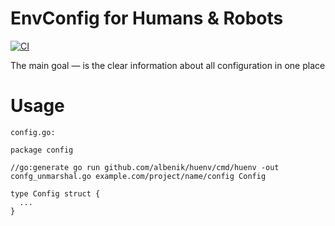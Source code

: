 # EnvConfig for Humans & Robots

[![CI](https://github.com/albenik/huenv/actions/workflows/main.yml/badge.svg)](https://github.com/albenik/huenv/actions/workflows/main.yml)

The main goal — is the clear information about all configuration in one place

# Usage

```
config.go:

package config

//go:generate go run github.com/albenik/huenv/cmd/huenv -out confg_unmarshal.go example.com/project/name/config Config

type Config struct {
  ...
}
```
